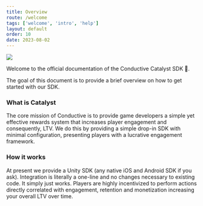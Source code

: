 ```yaml
---
title: Overview
route: /welcome
tags: ['welcome', 'intro', 'help']
layout: default
order: 10
date: 2023-08-02
---
```

![](https://github.com/conductiveai/conductive-unity-sdk/blob/main/.github/banner.png?raw=true)

Welcome to the official documentation of the Conductive Catalyst SDK 👋.

The goal of this document is to provide a brief overview on how to get started with our SDK.


### What is Catalyst

The core mission of Conductive is to provide game developers a simple yet effective rewards system that increases player engagement and consequently, LTV. We do this by providing a simple drop-in SDK with minimal configuration, presenting players with a lucrative engagement framework.

### How it works

At present we provide a Unity SDK (any native iOS and Android SDK if you ask). Integration is literally a one-line and no changes necessary to existing code. It simply just works. Players are highly incentivized to perform actions directly correlated with engagement, retention and monetization increasing your overall LTV over time.